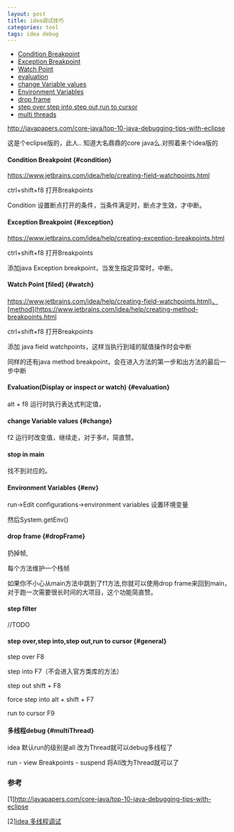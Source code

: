 ```yaml
---
layout: post
title: idea调试技巧
categories: tool
tags: idea debug
---
```


*   [Condition Breakpoint](#condition) 
*   [Exception Breakpoint](#exception) 
*   [Watch Point](#watch) 
*   [evaluation](#evaluation) 
*   [change Variable values](#change) 
*   [Environment Variables](#env) 
*   [drop frame](#dropFrame) 
*   [step over,step into,step out,run to cursor](#general) 
*   [multi threads](#multiThread) 

<http://javapapers.com/core-java/top-10-java-debugging-tips-with-eclipse>

这是个eclipse版的，此人.. 知道大名鼎鼎的core java么.对照着来个idea版的

#### Condition Breakpoint {#condition}

<https://www.jetbrains.com/idea/help/creating-field-watchpoints.html>

ctrl+shift+f8 打开Breakpoints

Condition 设置断点打开的条件，当条件满足时，断点才生效，才中断。

#### Exception Breakpoint {#exception}

<https://www.jetbrains.com/idea/help/creating-exception-breakpoints.html>

ctrl+shift+f8 打开Breakpoints

添加java Exception breakpoint，当发生指定异常时，中断。

#### Watch Point [filed] {#watch}

<https://www.jetbrains.com/idea/help/creating-field-watchpoints.html)、[method](https://www.jetbrains.com/idea/help/creating-method-breakpoints.html>

ctrl+shift+f8 打开Breakpoints

添加 java field watchpoints，这样当执行到域的赋值操作时会中断

同样的还有java method breakpoint，会在进入方法的第一步和出方法的最后一步中断

#### Evaluation(Display or inspect or watch) {#evaluation}

alt + f8 运行时执行表达式判定值，

#### change Variable values {#change}

f2 运行时改变值，继续走，对于多if，简直赞。

#### stop in main

找不到对应的。

#### Environment Variables {#env}

run->Edit configurations->environment variables  设置环境变量

然后System.getEnv()

#### drop frame {#dropFrame}
扔掉帧,

每个方法维护一个栈帧

如果你不小心从main方法中跳到了f1方法,你就可以使用drop  frame来回到main，对于跑一次需要很长时间的大项目，这个功能简直赞。

#### step filter
//TODO

#### step over,step into,step out,run to cursor {#general}

step over F8

step into F7（不会进入官方类库的方法）

step out shift + F8

force step into alt + shift + F7

run to cursor F9

####  多线程debug {#multiThread} 

idea 默认run的级别是all 改为Thread就可以debug多线程了

run - view Breakpoints - suspend 将All改为Thread就可以了

###  参考

[1]<http://javapapers.com/core-java/top-10-java-debugging-tips-with-eclipse>

[2][idea 多线程调试](http://emacsist.github.io/2015/12/03/IDEA-%E5%92%8C-Eclipse-%E8%B0%83%E8%AF%95%E5%A4%9A%E7%BA%BF%E7%A8%8B%E5%BA%94%E7%94%A8/)
